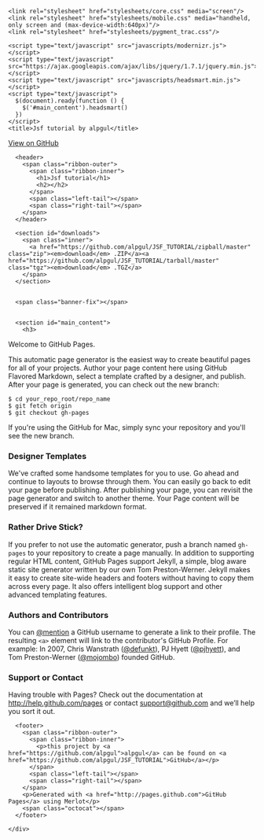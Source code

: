 <!DOCTYPE html>
<html>
  <head>
    <meta charset='utf-8'>
    <meta http-equiv="X-UA-Compatible" content="chrome=1">
    <meta name="viewport" content="width=640" />

    <link rel="stylesheet" href="stylesheets/core.css" media="screen"/>
    <link rel="stylesheet" href="stylesheets/mobile.css" media="handheld, only screen and (max-device-width:640px)"/>
    <link rel="stylesheet" href="stylesheets/pygment_trac.css"/>

    <script type="text/javascript" src="javascripts/modernizr.js"></script>
    <script type="text/javascript" src="https://ajax.googleapis.com/ajax/libs/jquery/1.7.1/jquery.min.js"></script>
    <script type="text/javascript" src="javascripts/headsmart.min.js"></script>
    <script type="text/javascript">
      $(document).ready(function () {
        $('#main_content').headsmart()
      })
    </script>
    <title>Jsf tutorial by alpgul</title>
  </head>

  <body>
    <a id="forkme_banner" href="https://github.com/alpgul/JSF_TUTORIAL">View on GitHub</a>
    <div class="shell">

      <header>
        <span class="ribbon-outer">
          <span class="ribbon-inner">
            <h1>Jsf tutorial</h1>
            <h2></h2>
          </span>
          <span class="left-tail"></span>
          <span class="right-tail"></span>
        </span>
      </header>

      <section id="downloads">
        <span class="inner">
          <a href="https://github.com/alpgul/JSF_TUTORIAL/zipball/master" class="zip"><em>download</em> .ZIP</a><a href="https://github.com/alpgul/JSF_TUTORIAL/tarball/master" class="tgz"><em>download</em> .TGZ</a>
        </span>
      </section>


      <span class="banner-fix"></span>


      <section id="main_content">
        <h3>
<a name="welcome-to-github-pages" class="anchor" href="#welcome-to-github-pages"><span class="octicon octicon-link"></span></a>Welcome to GitHub Pages.</h3>

<p>This automatic page generator is the easiest way to create beautiful pages for all of your projects. Author your page content here using GitHub Flavored Markdown, select a template crafted by a designer, and publish. After your page is generated, you can check out the new branch:</p>

<pre><code>$ cd your_repo_root/repo_name
$ git fetch origin
$ git checkout gh-pages
</code></pre>

<p>If you're using the GitHub for Mac, simply sync your repository and you'll see the new branch.</p>

<h3>
<a name="designer-templates" class="anchor" href="#designer-templates"><span class="octicon octicon-link"></span></a>Designer Templates</h3>

<p>We've crafted some handsome templates for you to use. Go ahead and continue to layouts to browse through them. You can easily go back to edit your page before publishing. After publishing your page, you can revisit the page generator and switch to another theme. Your Page content will be preserved if it remained markdown format.</p>

<h3>
<a name="rather-drive-stick" class="anchor" href="#rather-drive-stick"><span class="octicon octicon-link"></span></a>Rather Drive Stick?</h3>

<p>If you prefer to not use the automatic generator, push a branch named <code>gh-pages</code> to your repository to create a page manually. In addition to supporting regular HTML content, GitHub Pages support Jekyll, a simple, blog aware static site generator written by our own Tom Preston-Werner. Jekyll makes it easy to create site-wide headers and footers without having to copy them across every page. It also offers intelligent blog support and other advanced templating features.</p>

<h3>
<a name="authors-and-contributors" class="anchor" href="#authors-and-contributors"><span class="octicon octicon-link"></span></a>Authors and Contributors</h3>

<p>You can <a href="https://github.com/blog/821" class="user-mention">@mention</a> a GitHub username to generate a link to their profile. The resulting <code>&lt;a&gt;</code> element will link to the contributor's GitHub Profile. For example: In 2007, Chris Wanstrath (<a href="https://github.com/defunkt" class="user-mention">@defunkt</a>), PJ Hyett (<a href="https://github.com/pjhyett" class="user-mention">@pjhyett</a>), and Tom Preston-Werner (<a href="https://github.com/mojombo" class="user-mention">@mojombo</a>) founded GitHub.</p>

<h3>
<a name="support-or-contact" class="anchor" href="#support-or-contact"><span class="octicon octicon-link"></span></a>Support or Contact</h3>

<p>Having trouble with Pages? Check out the documentation at <a href="http://help.github.com/pages">http://help.github.com/pages</a> or contact <a href="mailto:support@github.com">support@github.com</a> and we’ll help you sort it out.</p>
      </section>

      <footer>
        <span class="ribbon-outer">
          <span class="ribbon-inner">
            <p>this project by <a href="https://github.com/alpgul">alpgul</a> can be found on <a href="https://github.com/alpgul/JSF_TUTORIAL">GitHub</a></p>
          </span>
          <span class="left-tail"></span>
          <span class="right-tail"></span>
        </span>
        <p>Generated with <a href="http://pages.github.com">GitHub Pages</a> using Merlot</p>
        <span class="octocat"></span>
      </footer>

    </div>

    
  </body>
</html>
